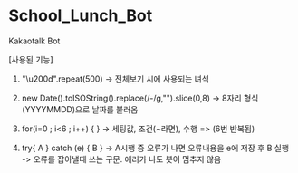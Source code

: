 # School_Lunch_Bot
Kakaotalk Bot

[사용된 기능]

1. "\u200d".repeat(500)
-> 전체보기 시에 사용되는 녀석

2. new Date().toISOString().replace(/-/g,"").slice(0,8)
-> 8자리 형식(YYYYMMDD)으로 날짜를 불러옴

3. for(i=0 ; i<6 ; i++) { }
-> 세팅값, 조건(~라면), 수행 => (6번 반복됨)

4. try{ A } catch (e) { B }
-> A시행 중 오류가 나면 오류내용을 e에 저장 후 B 실행
-> 오류를 잡아낼때 쓰는 구문. 에러가 나도 봇이 멈추지 않음
